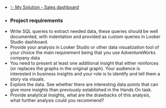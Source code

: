 - [✨ My Solution - Sales dashboard](https://lookerstudio.google.com/reporting/7488c0dd-1123-4d7b-a43e-ef4b3c613ad3/page/p_v0iz5myh4c)
- ### Project requirements
- Write SQL queries to extract needed data, these queries should be well documented, with indentation and provided as custom queries in Looker Studio dashboard.
- Provide your analysis in Looker Studio or other data visualization tool of your choice the main requirement being that you use AdventureWorks company data
- You need to present at least one additional insight that either reinforces (or replaces the graphs in the original graph). Your audience is interested in business insights and your role is to identify and tell them a story via visuals.
- Explore the data. See whether there are interesting data points that can give more insights than previously established in the Hands On task.
- Provide analytical insights, what are the drawbacks of this analysis, what further analysis could you recommend?
